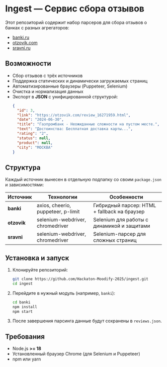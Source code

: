 # Ingest — Сервис сбора отзывов

Этот репозиторий содержит набор парсеров для сбора отзывов о банках с разных агрегаторов:  
- [banki.ru](https://www.banki.ru)  
- [otzovik.com](https://www.otzovik.com)  
- [sravni.ru](https://www.sravni.ru)  

## Возможности
- Сбор отзывов с трёх источников
- Поддержка статических и динамически загружаемых страниц
- Автоматизированные браузеры (Puppeteer, Selenium)
- Очистка и нормализация данных
- Экспорт в **JSON** с унифицированной структурой:
  ```json
  {
    "id": 3,
    "link": "https://otzovik.com/review_16271959.html",
    "date": "2024-06-30",
    "title": "Газпромбанк - Неожиданные сложности на пустом месте.",
    "text": "Достоинства: Бесплатная доставка карты...",
    "rating": "2",
    "status": null,
    "product": null,
    "city": "МОСКВА"
  }
  ```

## Структура
Каждый источник вынесен в отдельную подпапку со своим `package.json` и зависимостями:

| Источник  | Технологии | Особенности |
|-----------|------------|-------------|
| **banki** | axios, cheerio, puppeteer, p-limit | Гибридный парсер: HTML + fallback на браузер |
| **otzovik** | selenium-webdriver, chromedriver | Selenium для работы с динамикой и защитами |
| **sravni** | selenium-webdriver, chromedriver | Selenium-парсер для сложных страниц |

## Установка и запуск
1. Клонируйте репозиторий:
   ```bash
   git clone https://github.com/Hackaton-Moodify-2025/ingest.git
   cd ingest
   ```

2. Перейдите в нужный модуль (например, `banki`):
   ```bash
   cd banki
   npm install
   npm start
   ```

3. После завершения парсинга данные будут сохранены в `reviews.json`.

## Требования
- Node.js **>= 18**
- Установленный браузер Chrome (для Selenium и Puppeteer)
- npm или yarn
